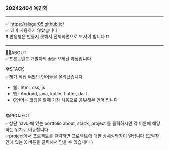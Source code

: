### 20242404 육민혁
***
✅ https://alsgur05.github.io/ <br/>
✅ 테마 사용하지 않았습니다 <br/>
❗❗ 반응형은 만들지 못해서 전체화면으로 보셔야 합니다 ❗❗

***
🙍‍♂️ABOUT <br/>
✅프론트엔드 개발자의 꿈을 꾸게된 과정입니다

🛠STACK <br/>
✅제가 직접 써봤던 언어들을 올려놨습니다 
<br/>

- 웹 : html, css, js
- 앱 : Android, java, kotlin, flutter, dart
- C언어는 코딩을 할때 가장 처음으로 공부해본 언어 입니다

<br/>
📚PROJECT <br/>
✅상단 nav바에 있는 portfolio about, stack, project 를 클릭하시면 각 버튼에 해당하는 위치로 이동합니다.<br/>
✅project에서 프로젝트를 클릭하면 프로젝트에 대한 상세설명창이 열립니다 (모달창 안에 있는 X 버튼을 클릭해서 닫을 수 있습니다 )<br/>

